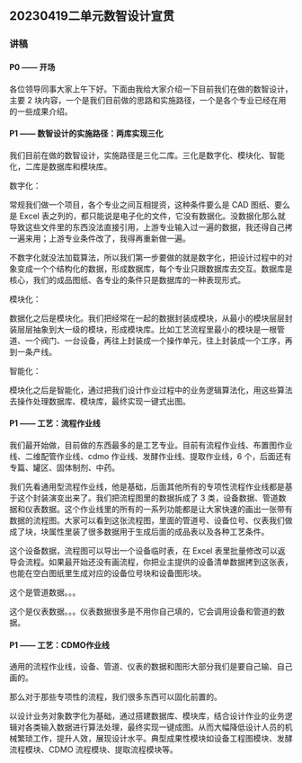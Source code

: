 ## 20230419二单元数智设计宣贯

### 讲稿

#### P0 —— 开场

各位领导同事大家上午下好。下面由我给大家介绍一下目前我们在做的数智设计，主要 2 块内容，一个是我们目前做的思路和实施路径，一个是各个专业已经在用的一些成果介绍。

#### P1 —— 数智设计的实施路径：两库实现三化

我们目前在做的数智设计，实施路径是三化二库。三化是数字化、模块化、智能化，二库是数据库和模块库。

数字化：

常规我们做一个项目，各个专业之间互相提资，这种条件要么是 CAD 图纸、要么是 Excel 表之列的，都只能说是电子化的文件，它没有数据化。没数据化那么就导致这些文件里的东西没法直接引用，上游专业输入过一遍的数据，我还得自己拷一遍来用；上游专业条件改了，我得再重新做一遍。

不数字化就没法加载算法，所以我们第一步要做的就是数字化，把设计过程中的对象变成一个个结构化的数据，形成数据库，每个专业只跟数据库去交互。数据库是核心，我们的成品图纸、各专业的条件只是数据库的一种表现形式。

模块化：

数据化之后是模块化。我们把经常在一起的数据封装成模块，从最小的模块层层封装层层抽象到大一级的模块，形成模块库。比如工艺流程里最小的模块是一根管道、一个阀门、一台设备，再往上封装成一个操作单元，往上封装成一个工序，再到一条产线。

智能化：

模块化之后是智能化，通过把我们设计作业过程中的业务逻辑算法化，用这些算法去操作处理数据库、模块库，最终实现一键式出图。

#### P1 —— 工艺：流程作业线

我们最开始做，目前做的东西最多的是工艺专业。目前有流程作业线、布置图作业线、二维配管作业线、cdmo 作业线、发酵作业线、提取作业线，6 个，后面还有专篇、罐区、固体制剂、中药。

我们先看通用型流程作业线，他是基础，后面其他所有的专项性流程作业线都是基于这个封装演变出来了。我们把流程图里的数据拆成了 3 类，设备数据、管道数据和仪表数据。这个作业线里的所有的一系列功能都是让大家快速的画出一张带有数据的流程图。大家可以看到这张流程图，里面的管道号、设备位号、仪表我们做成了块，块属性里装了很多数据用于生成后面的成品表以及各种工艺条件。

这个设备数据，流程图可以导出一个设备临时表，在 Excel 表里批量修改可以返导会流程。如果最开始还没有画流程，你把业主提供的设备清单数据拷到这张表，也能在空白图纸里生成对应的设备位号块和设备图形块。

这个是管道数据。。。

这个是仪表数据。。。仪表数据很多是不用你自己填的，它会调用设备和管道的数据。

#### P1 —— 工艺：CDMO作业线

通用的流程作业线，设备、管道、仪表的数据和图形大部分我们是要自己输、自己画的。

那么对于那些专项性的流程，我们很多东西可以固化前置的。

以设计业务对象数字化为基础，通过搭建数据库、模块库，结合设计作业的业务逻辑对各类输入数据进行算法处理，最终实现一键成图。从而大幅降低设计人员的机械繁琐工作，提升人效，展现设计水平。典型成果性模块如设备工程图模块、发酵流程模块、CDMO 流程模块、提取流程模块等。
